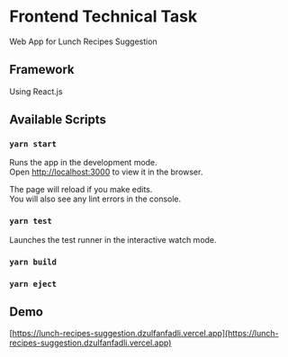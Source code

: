 # Frontend Technical Task

Web App for Lunch Recipes Suggestion


## Framework

Using React.js


## Available Scripts

### `yarn start`

Runs the app in the development mode.<br />
Open [http://localhost:3000](http://localhost:3000) to view it in the browser.

The page will reload if you make edits.<br />
You will also see any lint errors in the console.

### `yarn test`

Launches the test runner in the interactive watch mode.<br />

### `yarn build`
### `yarn eject`


## Demo

[https://lunch-recipes-suggestion.dzulfanfadli.vercel.app](https://lunch-recipes-suggestion.dzulfanfadli.vercel.app)
